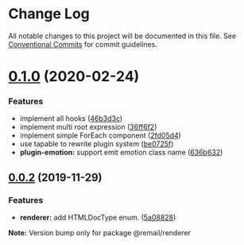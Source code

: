 # Change Log

All notable changes to this project will be documented in this file.
See [Conventional Commits](https://conventionalcommits.org) for commit guidelines.

# [0.1.0](https://github.com/XGHeaven/remail/tree/master/packages/renderer/compare/v0.0.2...v0.1.0) (2020-02-24)


### Features

* implement all hooks ([46b3d3c](https://github.com/XGHeaven/remail/tree/master/packages/renderer/commit/46b3d3ce15819e5058709df166316b3cf4302efd))
* implement multi root expression ([36ff6f2](https://github.com/XGHeaven/remail/tree/master/packages/renderer/commit/36ff6f2b83c22e8b0be8e84375e6964e692cb969))
* implement simple ForEach component ([2fd05d4](https://github.com/XGHeaven/remail/tree/master/packages/renderer/commit/2fd05d44c3bb00636ab9e11d63975cbc03ad2a37))
* use tapable to rewrite plugin system ([be0725f](https://github.com/XGHeaven/remail/tree/master/packages/renderer/commit/be0725f1c2802f5f2925007e3ef22ab5b4279870))
* **plugin-emotion:** support emit emotion class name ([636b632](https://github.com/XGHeaven/remail/tree/master/packages/renderer/commit/636b63210af0c86d64081ea13746fbde88da5703))





## [0.0.2](https://github.com/XGHeaven/remail/compare/v0.0.1...v0.0.2) (2019-11-29)


### Features

* **renderer:** add HTMLDocType enum. ([5a08828](https://github.com/XGHeaven/remail/commit/5a0882859841f7e468159b3fb6280ae585eba42b))







**Note:** Version bump only for package @remail/renderer
